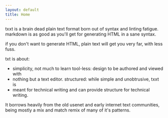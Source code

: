```yaml
---
layout: default
title: Home
---
```


txxt is a brain dead plain text format born out of syntax and linting fatigue.  
markdown is as good as you'll get for generating HTML in a sane syntax.

if you don't want to generate HTML, plain text will get you very far, with less
fuss.

txt is about:

- simplicity, not much to learn tool-less: design to be authored and viewed with
- nothing but a text editor. structured: while simple and unobtrusive, txxt is
- meant for technical writing and can provide structure for technical writing.

It borrows heavily from the old usenet and early internet text communities,
being mostly a mix and match remix of many of it's patterns.
